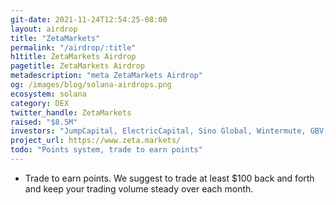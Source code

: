 ```yaml
---
git-date: 2021-11-24T12:54:25-08:00
layout: airdrop
title: "ZetaMarkets"
permalink: "/airdrop/:title"
h1title: ZetaMarkets Airdrop
pagetitle: ZetaMarkets Airdrop
metadescription: "meta ZetaMarkets Airdrop"
og: /images/blog/solana-airdrops.png
ecosystem: solana
category: DEX
twitter_handle: ZetaMarkets
raised: "$8.5M"
investors: "JumpCapital, ElectricCapital, Sino Global, Wintermute, GBV, MGNR, LedgerPrime, Solana Ventures"
project_url: https://www.zeta.markets/
todo: "Points system, trade to earn points"
---
```


- Trade to earn points. We suggest to trade at least \$100 back and forth and keep your trading volume steady over each month.
